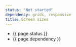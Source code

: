 ```yaml
---
status: "Not started"
dependency: grids, responsive
title: Screen sizes
---
```


- {{ page.status }}
- {{ page.dependency }}